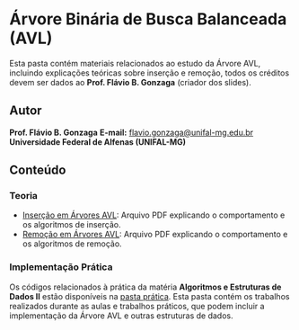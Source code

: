 # Árvore Binária de Busca Balanceada (AVL)

Esta pasta contém materiais relacionados ao estudo da Árvore AVL, incluindo explicações teóricas sobre inserção e remoção, todos os créditos devem ser dados ao **Prof. Flávio B. Gonzaga** (criador dos slides).

## Autor
**Prof. Flávio B. Gonzaga**
**E-mail:** flavio.gonzaga@unifal-mg.edu.br  
**Universidade Federal de Alfenas (UNIFAL-MG)**

## Conteúdo

### Teoria

- [Inserção em Árvores AVL](./InserçãoAVL.pdf): Arquivo PDF explicando o comportamento e os algoritmos de inserção.
- [Remoção em Árvores AVL](./RemoçãoAVL.pdf): Arquivo PDF explicando o comportamento e os algoritmos de remoção.

### Implementação Prática

Os códigos relacionados à prática da matéria **Algoritmos e Estruturas de Dados II** estão disponíveis na [pasta prática](./Prática). Esta pasta contém os trabalhos realizados durante as aulas e trabalhos práticos, que podem incluir a implementação da Árvore AVL e outras estruturas de dados.







